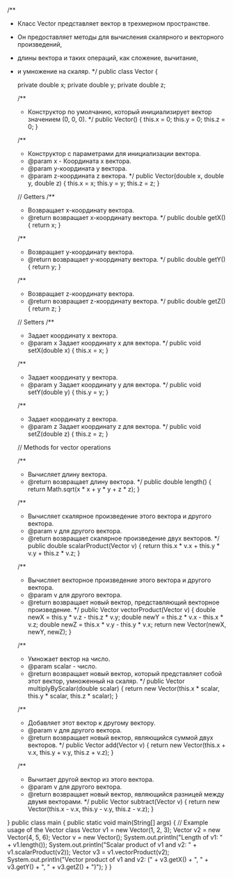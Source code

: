 

/**
 * Класс Vector представляет вектор в трехмерном пространстве.
 * Он предоставляет методы для вычисления скалярного и векторного произведений,
 * длины вектора и таких операций, как сложение, вычитание,
 * и умножение на скаляр.
 */
public class Vector {

    private double x;
    private double y;
    private double z;

    /**
     * Конструктор по умолчанию, который инициализирует вектор значением (0, 0, 0).
     */
    public Vector() {
        this.x = 0;
        this.y = 0;
        this.z = 0;
    }

    /**
     * Конструктор с параметрами для инициализации вектора.
     * @param x - Координата x вектора.
     * @param y-координата y вектора.
     * @param z-координата z вектора.
     */
    public Vector(double x, double y, double z) {
        this.x = x;
        this.y = y;
        this.z = z;
    }

    // Getters
    /**
     * Возвращает x-координату вектора.
     * @return возвращает x-координату вектора.
     */
    public double getX() {
        return x;
    }

    /**
     * Возвращает y-координату вектора.
     * @return возвращает y-координату вектора.
     */
    public double getY() {
        return y;
    }

    /**
     * Возвращает z-координату вектора.
     * @return возвращает z-координату вектора.
     */
    public double getZ() {
        return z;
    }

    // Setters
    /**
     * Задает координату x вектора.
     * @param x Задает координату x для вектора.
     */
    public void setX(double x) {
        this.x = x;
    }

    /**
     * Задает координату y вектора.
     * @param y Задает координату y для вектора.
     */
    public void setY(double y) {
        this.y = y;
    }

    /**
     * Задает координату z вектора.
     * @param z Задает координату z для вектора.
     */
    public void setZ(double z) {
        this.z = z;
    }

    // Methods for vector operations

    /**
     * Вычисляет длину вектора.
     * @return возвращает длину вектора.
     */
    public double length() {
        return Math.sqrt(x * x + y * y + z * z);
    }

    /**
     * Вычисляет скалярное произведение этого вектора и другого вектора.
     * @param v для другого вектора.
     * @return возвращает скалярное произведение двух векторов.
     */
    public double scalarProduct(Vector v) {
        return this.x * v.x + this.y * v.y + this.z * v.z;
    }

    /**
     * Вычисляет векторное произведение этого вектора и другого вектора.
     * @param v для другого вектора.
     * @return возвращает новый вектор, представляющий векторное произведение.
     */
    public Vector vectorProduct(Vector v) {
        double newX = this.y * v.z - this.z * v.y;
        double newY = this.z * v.x - this.x * v.z;
        double newZ = this.x * v.y - this.y * v.x;
        return new Vector(newX, newY, newZ);
    }

    /**
     * Умножает вектор на число.
     * @param scalar - число.
     * @return возвращает новый вектор, который представляет собой этот вектор, умноженный на скаляр.
     */
    public Vector multiplyByScalar(double scalar) {
        return new Vector(this.x * scalar, this.y * scalar, this.z * scalar);
    }

    /**
     * Добавляет этот вектор к другому вектору.
     * @param v для другого вектора.
     * @return возвращает новый вектор, являющийся суммой двух векторов.
     */
    public Vector add(Vector v) {
        return new Vector(this.x + v.x, this.y + v.y, this.z + v.z);
    }

    /**
     * Вычитает другой вектор из этого вектора.
     * @param v для другого вектора.
     * @return возвращает новый вектор, являющийся разницей между двумя векторами.
     */
    public Vector subtract(Vector v) {
        return new Vector(this.x - v.x, this.y - v.y, this.z - v.z);
    }

}
public class main {
    public static void main(String[] args) {
        // Example usage of the Vector class
        Vector v1 = new Vector(1, 2, 3);
        Vector v2 = new Vector(4, 5, 6);
        Vector v = new Vector();
        System.out.println("Length of v1: " + v1.length());
        System.out.println("Scalar product of v1 and v2: " + v1.scalarProduct(v2));
        Vector v3 = v1.vectorProduct(v2);
        System.out.println("Vector product of v1 and v2: (" + v3.getX() + ", " + v3.getY() + ", " + v3.getZ() + ")");
    }
}


